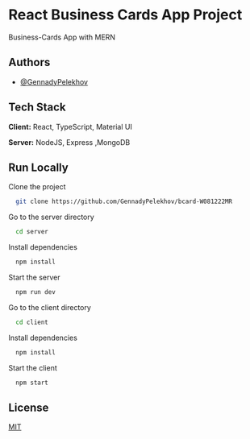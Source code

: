 # React Business Cards App Project

Business-Cards App with MERN

## Authors

- [@GennadyPelekhov](https://github.com/GennadyPelekhov)

## Tech Stack

**Client:** React, TypeScript, Material UI

**Server:** NodeJS, Express ,MongoDB

## Run Locally

Clone the project

```bash
  git clone https://github.com/GennadyPelekhov/bcard-W081222MR
```

Go to the server directory

```bash
  cd server
```

Install dependencies

```bash
  npm install
```

Start the server

```bash
  npm run dev
```

Go to the client directory

```bash
  cd client
```

Install dependencies

```bash
  npm install
```

Start the client

```bash
  npm start
```

## License

[MIT](https://choosealicense.com/licenses/mit/)
